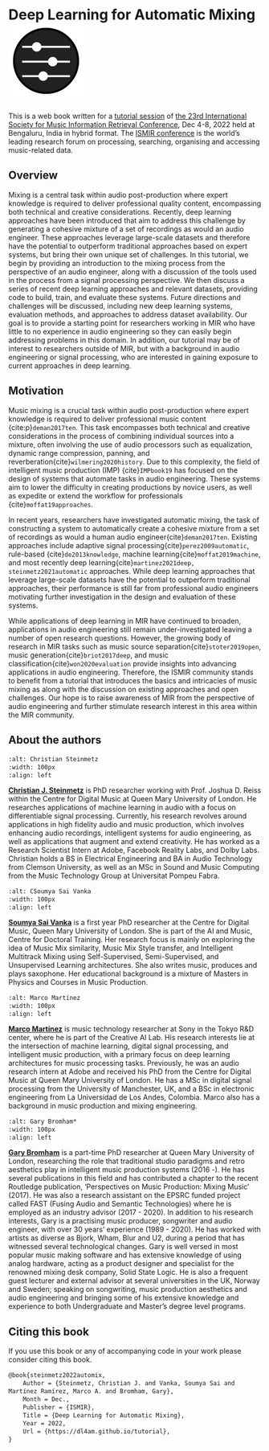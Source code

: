 # Deep Learning for Automatic Mixing ![Book](assets/logo.png)


This is a web book written for a [tutorial session](https://ismir2022.ismir.net/program/tutorials/) of [the 23rd International Society for Music Information Retrieval Conference](https://ismir2022.ismir.net/index), Dec 4-8, 2022 held at Bengaluru, India in hybrid format. The [ISMIR conference](https://ismir.net/) is the world’s leading research forum on processing, searching, organising and accessing music-related data.

## Overview

Mixing is a central task within audio post-production where expert knowledge is required to deliver professional quality content, encompassing both technical and creative considerations. 
Recently, deep learning approaches have been introduced that aim to address this challenge by generating a cohesive mixture of a set of recordings as would an audio engineer.
These approaches leverage large-scale datasets and therefore have the potential to outperform traditional approaches based on expert systems, but bring their own unique set of challenges. 
In this tutorial, we begin by providing an introduction to the mixing process from the perspective of an audio engineer, along with a discussion of the tools used in the process from a signal processing perspective.
We then discuss a series of recent deep learning approaches and relevant datasets, providing code to build, train, and evaluate these systems. 
Future directions and challenges will be discussed, including new deep learning systems, evaluation methods, and approaches to address dataset availability.
Our goal is to provide a starting point for researchers working in MIR who have little to no experience in audio engineering so they can easily begin addressing problems in this domain.
In addition, our tutorial may be of interest to researchers outside of MIR, but with a background in audio engineering or signal processing, who are interested in gaining exposure to current approaches in deep learning. 
  
## Motivation

Music mixing is a crucial task within audio post-production where expert knowledge is required to deliver professional music content {cite:p}`deman2017ten`. 
This task encompasses both technical and creative considerations in the process of combining individual sources into a mixture, often involving the use of audio processors such as equalization, dynamic range compression, panning, and reverberation{cite}`wilmering2020history`. Due to this complexity, the field of intelligent music production (IMP) {cite}`IMPbook19` has focused on the design of systems that automate tasks in audio engineering.
These systems aim to lower the difficulty in creating productions by novice users, as well as expedite or extend the workflow for professionals {cite}`moffat19approaches`.

In recent years, researchers have investigated automatic mixing, the task of constructing a system to automatically create a cohesive mixture from a set of recordings as would a human audio engineer{cite}`deman2017ten`.
Existing approaches include adaptive signal processing{cite}`perez2009automatic`, rule-based {cite}`de2013knowledge`, machine learning{cite}`moffat2019machine`, and most recently deep learning{cite}`martinez2021deep, steinmetz2021automatic` approaches.
While deep learning approaches that leverage large-scale datasets have the potential to outperform traditional approaches, their performance is still far from professional audio engineers motivating further investigation in the design and evaluation of these systems. 

While applications of deep learning in MIR have continued to broaden, applications in audio engineering still remain under-investigated leaving a number of open research questions. 
However, the growing body of research in MIR tasks such as music source separation{cite}`stoter2019open`, music generation{cite}`briot2017deep`, and music classification{cite}`won2020evaluation` provide insights into advancing applications in audio engineering. 
Therefore, the ISMIR community stands to benefit from a tutorial that introduces the basics and intricacies of music mixing as along with the discussion on existing approaches and open challenges.
Our hope is to raise awareness of MIR from the perspective of audio engineering and further stimulate research interest in this area within the MIR community.

## About the authors

```{image} /assets/cjs.jpeg
:alt: Christian Steinmetz
:width: 100px
:align: left
```
[**Christian J. Steinmetz**](https://www.christiansteinmetz.com/) is PhD researcher working with Prof. Joshua D. Reiss within the Centre for Digital Music at Queen Mary University of London. He researches applications of machine learning in audio with a focus on differentiable signal processing. Currently, his research revolves around applications in high fidelity audio and music production, which involves enhancing audio recordings, intelligent systems for audio engineering, as well as applications that augment and extend creativity. He has worked as a Research Scientist Intern at Adobe, Facebook Reality Labs, and Dolby Labs. Christian holds a BS in Electrical Engineering and BA in Audio Technology from Clemson University, as well as an MSc in Sound and Music Computing from the Music Technology Group at Universitat Pompeu Fabra.

```{image} /assets/ssv.jpeg
:alt: CSoumya Sai Vanka
:width: 100px
:align: left
```
[**Soumya Sai Vanka**](https://www.saisoumya.com/) is a first year PhD researcher at the Centre for Digital Music, Queen Mary University of London. She is part of the AI and Music, Centre for Doctoral Training. Her research focus is mainly on exploring the idea of Music Mix similarity, Music Mix Style transfer, and Intelligent Multitrack Mixing using Self-Supervised, Semi-Supervised, and Unsupervised Learning architectures. She also writes music, produces and plays saxophone. Her educational background is a mixture of Masters in Physics and Courses in Music Production.

```{image} /assets/mamr.jpeg
:alt: Marco Martínez
:width: 100px
:align: left
```
[**Marco Martínez**](https://m-marco.com/) is music technology researcher at Sony in the Tokyo R&D center, where he is part of the Creative AI Lab. His research interests lie at the intersection of machine learning, digital signal processing, and intelligent music production, with a primary focus on deep learning architectures for music processing tasks. Previously, he was an audio research intern at Adobe and received his PhD from the Centre for Digital Music at Queen Mary University of London. He has a MSc in digital signal processing from the University of Manchester, UK, and a BSc in electronic engineering from La Universidad de Los Andes, Colombia. Marco also has a background in music production and mixing engineering.


```{image} /assets/gb.jpeg
:alt: Gary Bromham*
:width: 100px
:align: left
```
[**Gary Bromham**](https://c4dm.eecs.qmul.ac.uk/) is a part-time PhD researcher at Queen Mary University of London, researching the role that traditional studio paradigms and retro aesthetics play in intelligent music production systems (2016 -). He has several publications in this field and has contributed a chapter to the recent Routledge publication, ‘Perspectives on Music Production: Mixing Music’ (2017). He was also a research assistant on the EPSRC funded project called FAST (Fusing Audio and Semantic Technologies) where he is employed as an industry advisor (2017 - 2020). In addition to his research interests, Gary is a practising music producer, songwriter and audio engineer, with over 30 years’ experience (1989 - 2020). He has worked with artists as diverse as Bjork, Wham, Blur and U2, during a period that has witnessed several technological changes. Gary is well versed in most popular music making software and has extensive knowledge of using analog hardware, acting as a product designer and specialist for the renowned mixing desk company, Solid State Logic. He is also a frequent guest lecturer and external advisor at several universities in the UK, Norway and Sweden; speaking on songwriting, music production aesthetics and audio engineering and bringing some of his extensive knowledge and experience to both Undergraduate and Master’s degree level programs.


## Citing this book

If you use this book or any of accompanying code in your work please consider citing this book.

```
@book{steinmetz2022automix,
    Author = {Steinmetz, Christian J. and Vanka, Soumya Sai and Martínez Ramírez, Marco A. and Bromham, Gary},
    Month = Dec.,
    Publisher = {ISMIR},
    Title = {Deep Learning for Automatic Mixing},
    Year = 2022,
    Url = {https://dl4am.github.io/tutorial},
}
```

